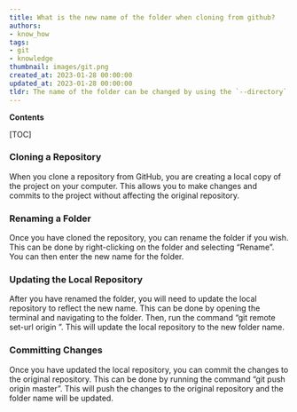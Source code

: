 ```yaml
---
title: What is the new name of the folder when cloning from github?
authors:
- know_how
tags:
- git
- knowledge
thumbnail: images/git.png
created_at: 2023-01-28 00:00:00
updated_at: 2023-01-28 00:00:00
tldr: The name of the folder can be changed by using the `--directory` option when cloning from GitHub.
---
```


**Contents**

[TOC]

### Cloning a Repository

When you clone a repository from GitHub, you are creating a local copy of the project on your computer. This allows you to make changes and commits to the project without affecting the original repository.

### Renaming a Folder

Once you have cloned the repository, you can rename the folder if you wish. This can be done by right-clicking on the folder and selecting “Rename”. You can then enter the new name for the folder.

### Updating the Local Repository

After you have renamed the folder, you will need to update the local repository to reflect the new name. This can be done by opening the terminal and navigating to the folder. Then, run the command “git remote set-url origin <new repository URL>”. This will update the local repository to the new folder name.

### Committing Changes

Once you have updated the local repository, you can commit the changes to the original repository. This can be done by running the command “git push origin master”. This will push the changes to the original repository and the folder name will be updated.

